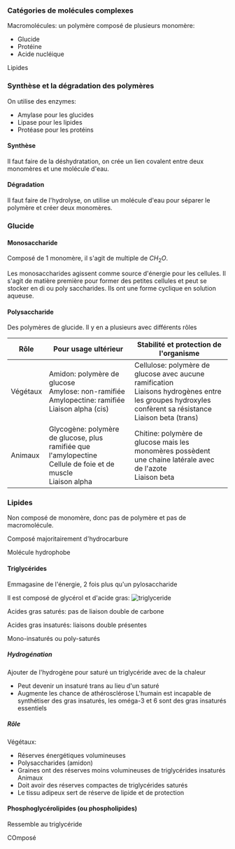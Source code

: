 ### Catégories de molécules complexes
Macromolécules: un polymère composé de plusieurs monomère:
- Glucide
- Protéine
- Acide nucléique

Lipides

### Synthèse et la dégradation des polymères
On utilise des enzymes:
- Amylase pour les glucides
- Lipase pour les lipides
- Protéase pour les protéins

#### Synthèse
Il faut faire de la déshydratation, on crée un lien covalent entre deux monomères et une molécule d'eau.

#### Dégradation
Il faut faire de l'hydrolyse, on utilise un molécule d'eau pour séparer le polymère et créer deux monomères.

### Glucide
#### Monosaccharide
Composé de 1 monomère, il s'agit de multiple de $CH_2O$. 

Les monosaccharides agissent comme source d'énergie pour les cellules. Il s'agit de matière première pour former des petites cellules et peut se stocker en di ou poly saccharides. Ils ont une forme cyclique en solution aqueuse. 

#### Polysaccharide
Des polymères de glucide. Il y en a plusieurs avec différents rôles

| Rôle     | Pour usage ultérieur                                                                                              | Stabilité et protection de l'organisme                                                                                                                      |
| -------- | ----------------------------------------------------------------------------------------------------------------- | ----------------------------------------------------------------------------------------------------------------------------------------------------------- |
| Végétaux | Amidon: polymère de glucose<br>Amylose: non-ramifiée<br>Amylopectine: ramifiée<br>Liaison alpha (cis)             | Cellulose: polymère de glucose avec aucune ramification<br>Liaisons hydrogènes entre les groupes hydroxyles confèrent sa résistance<br>Liaison beta (trans) |
| Animaux  | Glycogène: polymère de glucose, plus ramifiée que l'amylopectine<br>Cellule de foie et de muscle<br>Liaison alpha | Chitine: polymère de glucose mais les monomères possèdent une chaine latérale avec de l'azote<br>Liaison beta                                               |
### Lipides
Non composé de monomère, donc pas de polymère et pas de macromolécule. 

Composé majoritairement d'hydrocarbure

Molécule hydrophobe
#### Triglycérides
Emmagasine de l'énergie, 2 fois plus qu'un pylosaccharide

Il est composé de glycérol et d'acide gras: ![triglyceride](Images/triglyceride.png)

Acides gras saturés: pas de liaison double de carbone

Acides gras insaturés: liaisons double présentes

Mono-insaturés ou poly-saturés

##### Hydrogénation
Ajouter de l'hydrogène pour saturé un triglycéride avec de la chaleur
- Peut devenir un insaturé trans au lieu d'un saturé
- Augmente les chance de athérosclérose
L'humain est incapable de synthétiser des gras insaturés, les oméga-3 et 6 sont des gras insaturés essentiels

##### Rôle
Végétaux:
- Réserves énergétiques volumineuses
- Polysaccharides (amidon)
- Graines ont des réserves moins volumineuses de triglycérides insaturés
Animaux
- Doit avoir des réserves compactes de triglycérides saturés
- Le tissu adipeux sert de réserve de lipide et de protection
#### Phosphoglycérolipides (ou phospholipides)
Ressemble au triglycéride

COmposé 